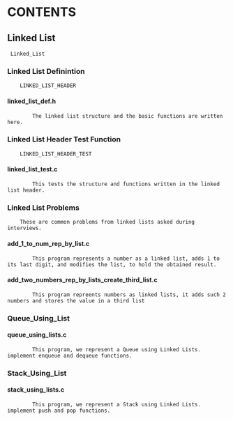 # CONTENTS


##	 Linked List
	 Linked_List

### 	Linked List Definintion
		LINKED_LIST_HEADER

#### 		linked_list_def.h
			The linked list structure and the basic functions are written here.

### 	Linked List Header Test Function
		LINKED_LIST_HEADER_TEST

#### 		linked_list_test.c
			This tests the structure and functions written in the linked list header.

### 	Linked List Problems
		These are common problems from linked lists asked during interviews.

#### 		add_1_to_num_rep_by_list.c
			This program represents a number as a linked list, adds 1 to its last digit, and modifies the list, to hold the obtained result.

#### 		add_two_numbers_rep_by_lists_create_third_list.c
			This program repreents numbers as linked lists, it adds such 2 numbers and stores the value in a third list

### 	Queue_Using_List

#### 		queue_using_lists.c
			This program, we represent a Queue using Linked Lists. implement enqueue and dequeue functions.

### 	Stack_Using_List

#### 		stack_using_lists.c
			This program, we represent a Stack using Linked Lists. implement push and pop functions.

